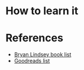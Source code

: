 #  How to learn it 

# References
- [Bryan Lindsey book list](https://bryanlindsley.com/greatest-systems-thinking-books/#applied-complexity-tools-for-practitioners)
- [Goodreads list](https://www.goodreads.com/shelf/show/systems-thinking)
